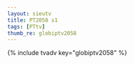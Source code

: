 ```yaml
--- 
layout: sieutv
title: PT2058 s1
tags: [PTtv]
thumb_re: globiptv2058
---
```

{% include tvadv key="globiptv2058" %} 
